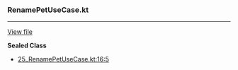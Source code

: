 ### RenamePetUseCase.kt
---
[View file](files/25_RenamePetUseCase.kt)

**Sealed Class**

 - [25_RenamePetUseCase.kt:16:5](files/25_RenamePetUseCase.kt#L16)
